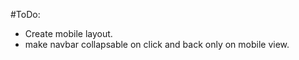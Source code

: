 #ToDo:   
*    Create mobile layout.
*    make navbar collapsable on click and back only on mobile view.

    
    
